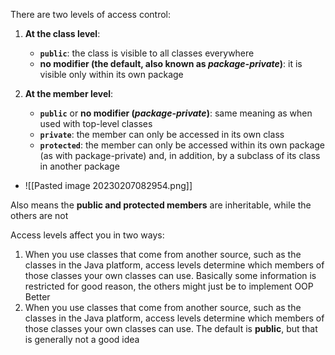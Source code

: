 There are two levels of access control:

1.  **At the class level**:
    
    -   **`public`**: the class is visible to all classes everywhere
    -   **no modifier (the default, also known as _package-private_)**: it is visible only within its own package  
          
        
2.  **At the member level**:
    
    -   **`public`** or **no modifier (_package-private_)**: same meaning as when used with top-level classes
    -   **`private`**: the member can only be accessed in its own class
    -   **`protected`**: the member can only be accessed within its own package (as with package-private) and, in addition, by a subclass of its class in another package
- ![[Pasted image 20230207082954.png]]

Also means the **public and protected members** are inheritable, while the others are not

Access levels affect you in two ways:

1.  When you use classes that come from another source, such as the classes in the Java platform, access levels determine which members of those classes your own classes can use.
   Basically some information is restricted for good reason, the others might just be to implement OOP Better
1.  When you use classes that come from another source, such as the classes in the Java platform, access levels determine which members of those classes your own classes can use.
   The default is **public**, but that is generally not a good idea
